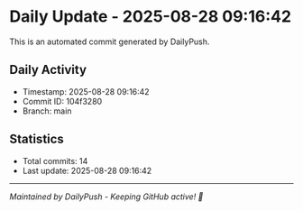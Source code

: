 # Daily Update - 2025-08-28 09:16:42

This is an automated commit generated by DailyPush.

## Daily Activity
- Timestamp: 2025-08-28 09:16:42
- Commit ID: 104f3280
- Branch: main

## Statistics
- Total commits: 14
- Last update: 2025-08-28 09:16:42

---
*Maintained by DailyPush - Keeping GitHub active! 🚀*

